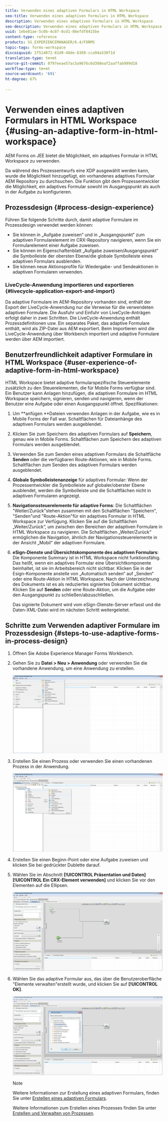 ```yaml
---
title: Verwenden eines adaptiven Formulars in HTML Workspace
seo-title: Verwenden eines adaptiven Formulars in HTML Workspace
description: Verwenden eines adaptiven Formulars in HTML Workspace
seo-description: Verwenden eines adaptiven Formulars in HTML Workspace
uuid: 1ebe81ae-5c0b-4c07-8cd1-86efdf8415be
content-type: reference
products: SG_EXPERIENCEMANAGER/6.4/FORMS
topic-tags: forms-workspace
discoiquuid: 2f514072-81d9-48de-8369-cca94a330f1d
translation-type: tm+mt
source-git-commit: 0797eeae57ac5a9676c6d308eaf2aaffab999d18
workflow-type: tm+mt
source-wordcount: '691'
ht-degree: 67%

---
```



# Verwenden eines adaptiven Formulars in HTML Workspace {#using-an-adaptive-form-in-html-workspace}

AEM Forms on JEE bietet die Möglichkeit, ein adaptives Formular in HTML Workspace zu verwenden.

Da während des Prozessentwurfs eine XDP ausgewählt werden kann, wurde die Möglichkeit hinzugefügt, ein vorhandenes adaptives Formular AEM Repository zu durchsuchen. Die Funktion gibt dem Prozessentwickler die Möglichkeit, ein adaptives Formular sowohl im Ausgangspunkt als auch in der Aufgabe zu konfigurieren.

## Prozessdesign {#process-design-experience}

Führen Sie folgende Schritte durch, damit adaptive Formulare im Prozessdesign verwendet werden können:

* Sie können in „Aufgabe zuweisen“ und in „Ausgangspunkt“ zum adaptiven Formularelement im CRX-Repository navigieren, wenn Sie ein Formularelement einer Aufgabe zuweisen.
* Sie können im Eigenschaftenblatt „Aufgabe zuweisen/Ausgangspunkt“ die Symbolleiste der obersten Ebene/die globale Symbolleiste eines adaptiven Formulars ausblenden.
* Sie können neue Aktionsprofile für Wiedergabe- und Sendeaktionen in adaptiven Formularen verwenden.

### LiveCycle-Anwendung importieren und exportieren  {#livecycle-application-export-and-import}

Da adaptive Formulare im AEM-Repository vorhanden sind, enthält der Export der LiveCycle-Anwendung nur die Verweise für die verwendeten adaptiven Formulare. Die Ausfuhr und Einfuhr von LiveCycle-Anträgen erfolgt daher in zwei Schritten. Die LiveCycle-Anwendung enthält Prozessdefinitionen usw. Ein separates Paket, das adaptive Formulare enthält, wird als ZIP-Datei aus AEM exportiert. Beim Importieren wird die LiveCycle-Anwendung über Workbench importiert und adaptive Formulare werden über AEM importiert.

## Benutzerfreundlichkeit adaptiver Formulare in HTML Workspace  {#user-experience-of-adaptive-form-in-html-workspace}

HTML Workspace bietet adaptive formularspezifische Steuerelemente zusätzlich zu den Steuerelementen, die für Mobile Forms verfügbar sind. Ein Benutzer kann Anlagen hinzufügen, die adaptiven Formulare im HTML Workspace speichern, signieren, senden und navigieren, wenn der Benutzer eine Aufgabe oder einen Ausgangspunkt öffnet. Spezifikationen:

1. Um **anfügen **Dateien verwenden Anlagen in der Aufgabe, wie es in Mobile Forms der Fall war. Schaltflächen für Dateianhänge des adaptiven Formulars werden ausgeblendet.

1. Klicken Sie zum Speichern des adaptiven Formulars auf **Speichern**, genau wie in Mobile Forms. Schaltflächen zum Speichern des adaptiven Formulars werden ausgeblendet.

1. Verwenden Sie zum Senden eines adaptiven Formulars die Schaltfläche **Senden** oder die verfügbaren Route-Aktionen, wie in Mobile Forms. Schaltflächen zum Senden des adaptiven Formulars werden ausgeblendet.

1. **Globale Symbolleistenanzeige** für adaptives Formular: Wenn der Prozessentwickler die Symbolleiste auf globaler/oberster Ebene ausblendet, werden die Symbolleiste und die Schaltflächen nicht in adaptiven Formularen angezeigt.

1. **Navigationssteuerelemente für adaptive Forms**: Die Schaltflächen &quot;Weiter/Zurück&quot;stehen zusammen mit den Schaltflächen &quot;Speichern&quot;, &quot;Senden&quot;und &quot;Route-Aktion&quot;für ein adaptives Formular in HTML Workspace zur Verfügung. Klicken Sie auf die Schaltflächen „Weiter/Zurück“, um zwischen den Bereichen der adaptiven Formulare in HTML Workspace zu navigieren. Die Schaltflächen „Weiter/Zurück“ ermöglichen die Navigation, ähnlich der Navigationssteuerelemente in der Ansicht „Mobil“ der adaptiven Formulare.

1. **eSign-Dienste und Übersichtskomponente des adaptiven Formulars**: Die Komponente Summary ist in HTML Workspace nicht funktionsfähig. Das heißt, wenn ein adaptives Formular eine Übersichtkomponente beinhaltet, ist sie im Arbeitsbereich nicht sichtbar. Klicken Sie in der Esign-Komponente anstelle von „Automatisch senden“ auf „Senden“ oder eine Route-Aktion in HTML Workspace. Nach der Unterzeichnung des Dokuments ist es als reduziertes signiertes Dokument sichtbar. Klicken Sie auf **Senden** oder eine Route-Aktion, um die Aufgabe oder den Ausgangspunkt zu schließen/abzuschließen.

   Das signierte Dokument wird vom eSign-Dienste-Server erfasst und die Daten-XML-Datei wird im nächsten Schritt weitergeleitet.

## Schritte zum Verwenden adaptiver Formulare im Prozessdesign {#steps-to-use-adaptive-forms-in-process-design}

1. Öffnen Sie Adobe Experience Manager Forms Workbench.

1. Gehen Sie zu **Datei > Neu > Anwendung** oder verwenden Sie die vorhandene Anwendung, um eine Anwendung zu erstellen.

   ![Neue Anwendung erstellen](assets/create_new_appl.png)

1. Erstellen Sie einen Prozess oder verwenden Sie einen vorhandenen Prozess in der Anwendung.

   ![Neuen Prozess erstellen](assets/create_new_process.png)

1. Erstellen Sie einen Beginn-Point oder eine Aufgabe zuweisen und klicken Sie bei gedrückter Dublette darauf.
1. Wählen Sie im Abschnitt **[!UICONTROL Präsentation und Daten]** **[!UICONTROL Ein CRX-Element verwenden]** und klicken Sie vor den Elementen auf die Ellipsen.

   ![Use a CRX asset](assets/use_crx_asset.png)

1. Wählen Sie das adaptive Formular aus, das über die Benutzeroberfläche &quot;Elemente verwalten&quot;erstellt wurde, und klicken Sie auf **[!UICONTROL OK]**.

   ![Ein adaptives Formular auswählen](assets/selecting_form.png)

   >[!NOTE]
   >
   >Weitere Informationen zur Erstellung eines adaptiven Formulars, finden Sie unter [Erstellen eines adaptiven Formulars](/help/forms/using/creating-adaptive-form.md).
   >
   >Weitere Informationen zum Erstellen eines Prozesses finden Sie unter [Erstellen und Verwalten von Prozessen](https://help.adobe.com/en_US/AEMForms/6.1/WorkbenchHelp/WS92d06802c76abadb-1cc35bda128261a20dd-7ff7.2.html).

